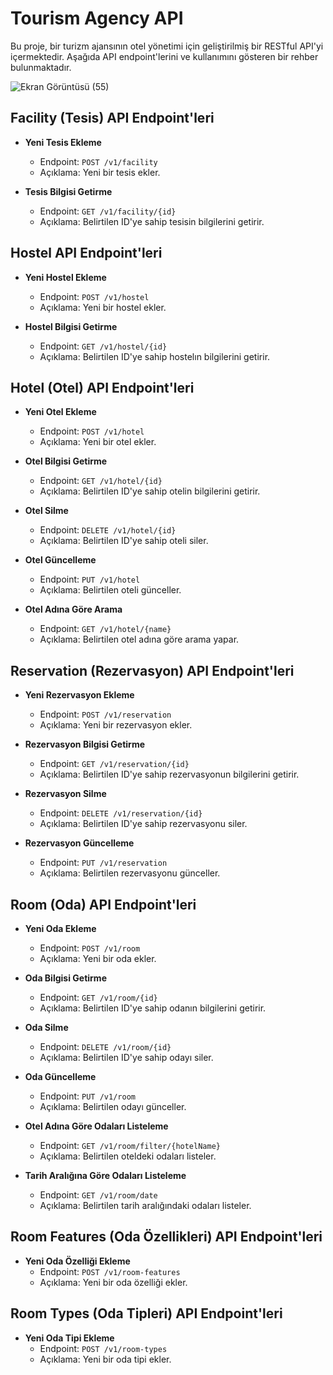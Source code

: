 # Tourism Agency API

Bu proje, bir turizm ajansının otel yönetimi için geliştirilmiş bir RESTful API'yi içermektedir. Aşağıda API endpoint'lerini ve kullanımını gösteren bir rehber bulunmaktadır.



![Ekran Görüntüsü (55)](https://github.com/cgezginci/TourismManagementRestAPI/assets/143842154/0e9c2056-e104-46a8-b7c2-5a7fd184328b)


## Facility (Tesis) API Endpoint'leri

- **Yeni Tesis Ekleme**
  - Endpoint: `POST /v1/facility`
  - Açıklama: Yeni bir tesis ekler.

- **Tesis Bilgisi Getirme**
  - Endpoint: `GET /v1/facility/{id}`
  - Açıklama: Belirtilen ID'ye sahip tesisin bilgilerini getirir.

## Hostel API Endpoint'leri

- **Yeni Hostel Ekleme**
  - Endpoint: `POST /v1/hostel`
  - Açıklama: Yeni bir hostel ekler.

- **Hostel Bilgisi Getirme**
  - Endpoint: `GET /v1/hostel/{id}`
  - Açıklama: Belirtilen ID'ye sahip hostelın bilgilerini getirir.

## Hotel (Otel) API Endpoint'leri

- **Yeni Otel Ekleme**
  - Endpoint: `POST /v1/hotel`
  - Açıklama: Yeni bir otel ekler.

- **Otel Bilgisi Getirme**
  - Endpoint: `GET /v1/hotel/{id}`
  - Açıklama: Belirtilen ID'ye sahip otelin bilgilerini getirir.

- **Otel Silme**
  - Endpoint: `DELETE /v1/hotel/{id}`
  - Açıklama: Belirtilen ID'ye sahip oteli siler.

- **Otel Güncelleme**
  - Endpoint: `PUT /v1/hotel`
  - Açıklama: Belirtilen oteli günceller.

- **Otel Adına Göre Arama**
  - Endpoint: `GET /v1/hotel/{name}`
  - Açıklama: Belirtilen otel adına göre arama yapar.

## Reservation (Rezervasyon) API Endpoint'leri

- **Yeni Rezervasyon Ekleme**
  - Endpoint: `POST /v1/reservation`
  - Açıklama: Yeni bir rezervasyon ekler.

- **Rezervasyon Bilgisi Getirme**
  - Endpoint: `GET /v1/reservation/{id}`
  - Açıklama: Belirtilen ID'ye sahip rezervasyonun bilgilerini getirir.

- **Rezervasyon Silme**
  - Endpoint: `DELETE /v1/reservation/{id}`
  - Açıklama: Belirtilen ID'ye sahip rezervasyonu siler.

- **Rezervasyon Güncelleme**
  - Endpoint: `PUT /v1/reservation`
  - Açıklama: Belirtilen rezervasyonu günceller.

## Room (Oda) API Endpoint'leri

- **Yeni Oda Ekleme**
  - Endpoint: `POST /v1/room`
  - Açıklama: Yeni bir oda ekler.

- **Oda Bilgisi Getirme**
  - Endpoint: `GET /v1/room/{id}`
  - Açıklama: Belirtilen ID'ye sahip odanın bilgilerini getirir.

- **Oda Silme**
  - Endpoint: `DELETE /v1/room/{id}`
  - Açıklama: Belirtilen ID'ye sahip odayı siler.

- **Oda Güncelleme**
  - Endpoint: `PUT /v1/room`
  - Açıklama: Belirtilen odayı günceller.

- **Otel Adına Göre Odaları Listeleme**
  - Endpoint: `GET /v1/room/filter/{hotelName}`
  - Açıklama: Belirtilen oteldeki odaları listeler.

- **Tarih Aralığına Göre Odaları Listeleme**
  - Endpoint: `GET /v1/room/date`
  - Açıklama: Belirtilen tarih aralığındaki odaları listeler.

## Room Features (Oda Özellikleri) API Endpoint'leri

- **Yeni Oda Özelliği Ekleme**
  - Endpoint: `POST /v1/room-features`
  - Açıklama: Yeni bir oda özelliği ekler.

## Room Types (Oda Tipleri) API Endpoint'leri

- **Yeni Oda Tipi Ekleme**
  - Endpoint: `POST /v1/room-types`
  - Açıklama: Yeni bir oda tipi ekler.


